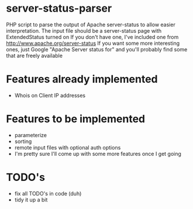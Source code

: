 server-status-parser
====================
PHP script to parse the output of Apache server-status to allow easier interpretation.
The input file should be a server-status page with ExtendedStatus turned on
If you don't have one, I've included one from http://www.apache.org/server-status
If you want some more interesting ones, just Google "Apache Server status for" and you'll probably find some that are freely available

Features already implemented
============================
- Whois on Client IP addresses

Features to be implemented
==========================
- parameterize
- sorting
- remote input files with optional auth options
- I'm pretty sure I'll come up with some more features once I get going

TODO's
======
- fix all TODO's in code (duh)
- tidy it up a bit
